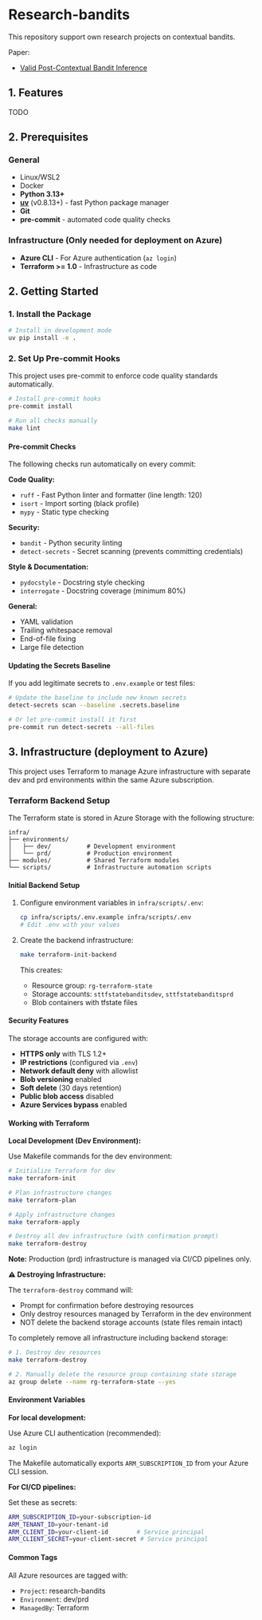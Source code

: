 # Research-bandits

This repository support own research projects on contextual bandits.

Paper:
- [Valid Post-Contextual Bandit Inference](https://arxiv.org/abs/2505.13897)

## 1. Features

TODO

## 2. Prerequisites

### General
- Linux/WSL2
- Docker
- **Python 3.13+**
- **[uv](https://github.com/astral-sh/uv)** (v0.8.13+) - fast Python package manager
- **Git**
- **pre-commit** - automated code quality checks

### Infrastructure (Only needed for deployment on Azure)
- **Azure CLI** - For Azure authentication (`az login`)
- **Terraform >= 1.0** - Infrastructure as code

## 2. Getting Started

### 1. Install the Package

```bash
# Install in development mode
uv pip install -e .
```

### 2. Set Up Pre-commit Hooks

This project uses pre-commit to enforce code quality standards automatically.

```bash
# Install pre-commit hooks
pre-commit install

# Run all checks manually
make lint
```

#### Pre-commit Checks

The following checks run automatically on every commit:

**Code Quality:**
- `ruff` - Fast Python linter and formatter (line length: 120)
- `isort` - Import sorting (black profile)
- `mypy` - Static type checking

**Security:**
- `bandit` - Python security linting
- `detect-secrets` - Secret scanning (prevents committing credentials)

**Style & Documentation:**
- `pydocstyle` - Docstring style checking
- `interrogate` - Docstring coverage (minimum 80%)

**General:**
- YAML validation
- Trailing whitespace removal
- End-of-file fixing
- Large file detection

#### Updating the Secrets Baseline

If you add legitimate secrets to `.env.example` or test files:

```bash
# Update the baseline to include new known secrets
detect-secrets scan --baseline .secrets.baseline

# Or let pre-commit install it first
pre-commit run detect-secrets --all-files
```

## 3. Infrastructure (deployment to Azure)

This project uses Terraform to manage Azure infrastructure with separate dev and prd environments within the same Azure subscription.

### Terraform Backend Setup

The Terraform state is stored in Azure Storage with the following structure:

```
infra/
├── environments/
│   ├── dev/          # Development environment
│   └── prd/          # Production environment
├── modules/          # Shared Terraform modules
└── scripts/          # Infrastructure automation scripts
```

#### Initial Backend Setup

1. Configure environment variables in `infra/scripts/.env`:
   ```bash
   cp infra/scripts/.env.example infra/scripts/.env
   # Edit .env with your values
   ```

2. Create the backend infrastructure:
   ```bash
   make terraform-init-backend
   ```

   This creates:
   - Resource group: `rg-terraform-state`
   - Storage accounts: `sttfstatebanditsdev`, `sttfstatebanditsprd`
   - Blob containers with tfstate files

#### Security Features

The storage accounts are configured with:
- **HTTPS only** with TLS 1.2+
- **IP restrictions** (configured via `.env`)
- **Network default deny** with allowlist
- **Blob versioning** enabled
- **Soft delete** (30 days retention)
- **Public blob access** disabled
- **Azure Services bypass** enabled

#### Working with Terraform

**Local Development (Dev Environment):**

Use Makefile commands for the dev environment:

```bash
# Initialize Terraform for dev
make terraform-init

# Plan infrastructure changes
make terraform-plan

# Apply infrastructure changes
make terraform-apply

# Destroy all dev infrastructure (with confirmation prompt)
make terraform-destroy
```

**Note:** Production (prd) infrastructure is managed via CI/CD pipelines only.

**⚠️ Destroying Infrastructure:**

The `terraform-destroy` command will:
- Prompt for confirmation before destroying resources
- Only destroy resources managed by Terraform in the dev environment
- NOT delete the backend storage accounts (state files remain intact)

To completely remove all infrastructure including backend storage:
```bash
# 1. Destroy dev resources
make terraform-destroy

# 2. Manually delete the resource group containing state storage
az group delete --name rg-terraform-state --yes
```

#### Environment Variables

**For local development:**

Use Azure CLI authentication (recommended):
```bash
az login
```

The Makefile automatically exports `ARM_SUBSCRIPTION_ID` from your Azure CLI session.

**For CI/CD pipelines:**

Set these as secrets:
```bash
ARM_SUBSCRIPTION_ID=your-subscription-id
ARM_TENANT_ID=your-tenant-id
ARM_CLIENT_ID=your-client-id        # Service principal
ARM_CLIENT_SECRET=your-client-secret # Service principal
```

#### Common Tags

All Azure resources are tagged with:
- `Project`: research-bandits
- `Environment`: dev/prd
- `ManagedBy`: Terraform
